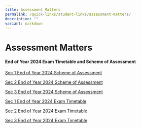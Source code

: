 ```yaml
---
title: Assessment Matters
permalink: /quick-links/student-links/assessment-matters/
description: ""
variant: markdown
---
```

Assessment Matters
============

#### End of Year 2024 Exam Timetable and Scheme of Assessment

[Sec 1 End of Year 2024 Scheme of Assessment](/files/EOY_2024_Sec_1_Scheme_of_Assessment_1.pdf)

[Sec 2 End of Year 2024 Scheme of Assessment](/files/EOY_2024_Sec_2_Scheme_of_Assessment_1.pdf)

[Sec 3 End of Year 2024 Scheme of Assessment](/files/EOY_2024_Sec_3_Scheme_of_Assessment.pdf)

[Sec 1 End of Year 2024 Exam Timetable](/files/EOY_2024_Sec_1_Exam_Timetable_1.pdf)

[Sec 2 End of Year 2024 Exam Timetable](/files/EOY_2024_Sec_2_Exam_Timetable.pdf)

[Sec 3 End of Year 2024 Exam Timetable](/files/EOY_2024_Sec_3_Exam_Timetable_1.pdf)



